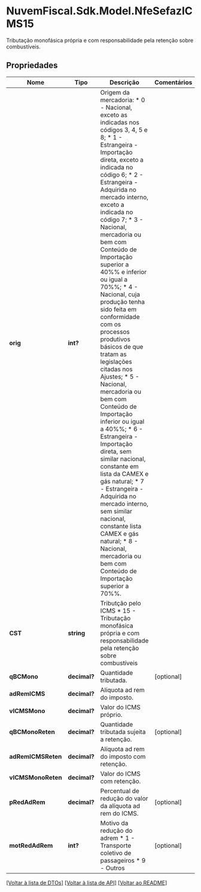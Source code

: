 # NuvemFiscal.Sdk.Model.NfeSefazICMS15
Tributação monofásica própria e com responsabilidade pela retenção sobre combustíveis.

## Propriedades

Nome | Tipo | Descrição | Comentários
------------ | ------------- | ------------- | -------------
**orig** | **int?** | Origem da mercadoria:  * 0 - Nacional, exceto as indicadas nos códigos 3, 4, 5 e 8;  * 1 - Estrangeira - Importação direta, exceto a indicada no código 6;  * 2 - Estrangeira - Adquirida no mercado interno, exceto a indicada no código 7;  * 3 - Nacional, mercadoria ou bem com Conteúdo de Importação superior a 40%% e inferior ou igual a 70%%;  * 4 - Nacional, cuja produção tenha sido feita em conformidade com os processos produtivos básicos de que tratam as legislações citadas nos Ajustes;  * 5 - Nacional, mercadoria ou bem com Conteúdo de Importação inferior ou igual a 40%%;  * 6 - Estrangeira - Importação direta, sem similar nacional, constante em lista da CAMEX e gás natural;  * 7 - Estrangeira - Adquirida no mercado interno, sem similar nacional, constante lista CAMEX e gás natural;  * 8 - Nacional, mercadoria ou bem com Conteúdo de Importação superior a 70%%. | 
**CST** | **string** | Tributção pelo ICMS  * 15 - Tributação monofásica própria e com responsabilidade pela retenção sobre combustíveis | 
**qBCMono** | **decimal?** | Quantidade tributada. | [optional] 
**adRemICMS** | **decimal?** | Alíquota ad rem do imposto. | 
**vICMSMono** | **decimal?** | Valor do ICMS próprio. | 
**qBCMonoReten** | **decimal?** | Quantidade tributada sujeita a retenção. | [optional] 
**adRemICMSReten** | **decimal?** | Alíquota ad rem do imposto com retenção. | 
**vICMSMonoReten** | **decimal?** | Valor do ICMS com retenção. | 
**pRedAdRem** | **decimal?** | Percentual de redução do valor da alíquota ad rem do ICMS. | [optional] 
**motRedAdRem** | **int?** | Motivo da redução do adrem  * 1 - Transporte coletivo de passageiros  * 9 - Outros | [optional] 

[[Voltar à lista de DTOs]](../README.md#documentation-for-models) [[Voltar à lista de API]](../README.md#documentation-for-api-endpoints) [[Voltar ao README]](../README.md)

